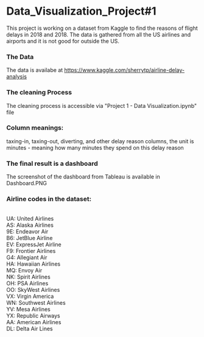 # Data_Visualization_Project#1

This project is working on a dataset from Kaggle to find the reasons of flight delays in 2018 and 2018.
The data is gathered from all the US airlines and airports and it is not good for outside the US.

### The Data
The data is availabe at https://www.kaggle.com/sherrytp/airline-delay-analysis

### The cleaning Process
The cleaning process is accessible via "Project 1 - Data Visualization.ipynb" file

### Column meanings:
taxing-in, taxing-out, diverting, and other delay reason columns, the unit is minutes - meaning how many minutes they spend on this delay reason

### The final result is a dashboard
The screenshot of the dashboard from Tableau is available in Dashboard.PNG

### Airline codes in the dataset:

<br/>UA: United Airlines
<br/>AS: Alaska Airlines
<br/>9E: Endeavor Air
<br/>B6: JetBlue Airline
<br/>EV: ExpressJet Airline
<br/>F9: Frontier Airlines
<br/>G4: Allegiant Air
<br/>HA: Hawaiian Airlines
<br/>MQ: Envoy Air
<br/>NK: Spirit Airlines
<br/>OH: PSA Airlines
<br/>OO: SkyWest Airlines
<br/>VX: Virgin America
<br/>WN: Southwest Airlines
<br/>YV: Mesa Airlines
<br/>YX: Republic Airways
<br/>AA: American Airlines
<br/>DL: Delta Air Lines

